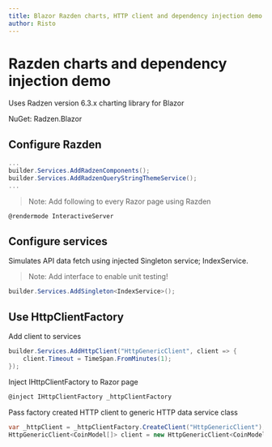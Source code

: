 ```yaml
---
title: Blazor Razden charts, HTTP client and dependency injection demo
author: Risto
---
```

# Razden charts and dependency injection demo

Uses Radzen version 6.3.x charting library for Blazor

NuGet: Radzen.Blazor


## Configure Razden


```csharp
...
builder.Services.AddRadzenComponents();
builder.Services.AddRadzenQueryStringThemeService();
...
```

> Note: Add following to every Razor page using Razden 

```csharp
@rendermode InteractiveServer 
```



## Configure services

Simulates API data fetch using injected Singleton service; IndexService.

> Note: Add interface to enable unit testing!

```csharp
builder.Services.AddSingleton<IndexService>();
```

## Use HttpClientFactory 

Add client to services


```csharp
builder.Services.AddHttpClient("HttpGenericClient", client => {
    client.Timeout = TimeSpan.FromMinutes(1);
});
```

Inject IHttpClientFactory to Razor page


```csharp
@inject IHttpClientFactory _httpClientFactory
```

Pass factory created HTTP client to generic HTTP data service class


```csharp
var _httpClient = _httpClientFactory.CreateClient("HttpGenericClient");
HttpGenericClient<CoinModel[]> client = new HttpGenericClient<CoinModel[]>(_httpClient);
```
